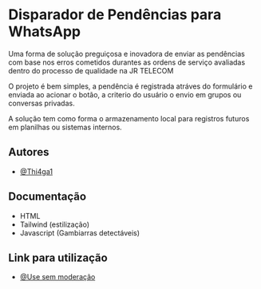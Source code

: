 
# Disparador de Pendências para WhatsApp

Uma forma de solução preguiçosa e inovadora de enviar as pendências com base nos erros cometidos durantes as ordens de serviço avaliadas dentro do processo de qualidade na JR TELECOM

O projeto é bem simples, a pendência é registrada atráves do formulário e enviada ao acionar o botão, a criterio do usuário o envio em grupos ou conversas privadas.

A solução tem como forma o armazenamento local para registros futuros em planilhas ou sistemas internos.


## Autores

- [@Thi4ga1](https://github.com/thiaaagao)


## Documentação

- HTML 
- Tailwind (estilização)
- Javascript (Gambiarras detectáveis) 

## Link para utilização
- [@Use sem moderação](https://thiaaagao.github.io/disparador/index.html)
